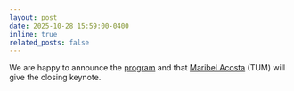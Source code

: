 ```yaml
---
layout: post
date: 2025-10-28 15:59:00-0400
inline: true
related_posts: false
---
```


We are happy to announce the [program](/program/) and that [Maribel Acosta](https://www.cs.cit.tum.de/cde/people/maribel-acosta/) (TUM) will give the closing keynote.
